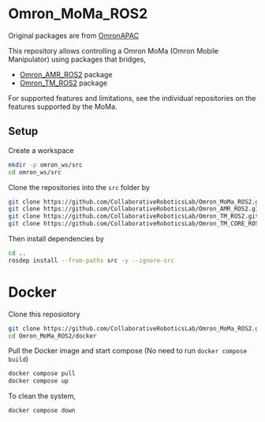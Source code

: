 # Omron_MoMa_ROS2

Original packages are from [OmronAPAC](https://github.com/OmronAPAC) 

This repository allows controlling a Omron MoMa (Omron Mobile Manipulator) using packages that bridges,

- [Omron_AMR_ROS2](https://github.com/CollaborativeRoboticsLab/Omron_AMR_ROS2) package 
- [Omron_TM_ROS2](https://github.com/CollaborativeRoboticsLab/Omron_TM_ROS2) package

For supported features and limitations, see the individual repositories on the features supported by the MoMa.

## Setup

Create a workspace

```sh
mkdir -p omron_ws/src
cd omron_ws/src
```

Clone the repositories into the `src` folder by

```sh
git clone https://github.com/CollaborativeRoboticsLab/Omron_MoMa_ROS2.git
git clone https://github.com/CollaborativeRoboticsLab/Omron_AMR_ROS2.git
git clone https://github.com/CollaborativeRoboticsLab/Omron_TM_ROS2.git
git clone https://github.com/CollaborativeRoboticsLab/Omron_TM_CORE_ROS2.git -b humble
```

Then install dependencies by 

```sh
cd ..
rosdep install --from-paths src -y --ignore-src
```

# Docker

Clone this reposiotory

```bash
git clone https://github.com/CollaborativeRoboticsLab/Omron_MoMa_ROS2.git 
cd Omron_MoMa_ROS2/docker
```

Pull the Docker image and start compose (No need to run `docker compose build`)
```bash
docker compose pull
docker compose up
```

To clean the system,
```bash
docker compose down
```